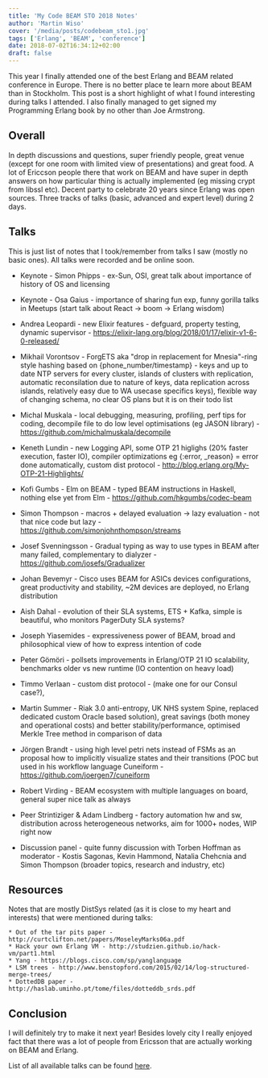 ```yaml
---
title: 'My Code BEAM STO 2018 Notes'
author: 'Martin Wiso'
cover: '/media/posts/codebeam_sto1.jpg'
tags: ['Erlang', 'BEAM', 'conference']
date: 2018-07-02T16:34:12+02:00
draft: false
---
```


This year I finally attended one of the best Erlang and BEAM related conference in Europe. There is no better place te learn more about BEAM than in Stockholm. This post is a short highlight of what I found interesting during talks I attended. I also finally managed to get signed my Programming Erlang book by no other than Joe Armstrong.

<!--more-->

## Overall

In depth discussions and questions, super friendly people, great venue (except for one room with limited view of presentations) and great food. A lot of Ericcson people there that work on BEAM and have super in depth answers on how particular thing is actually implemented (eg missing crypt from libssl etc). Decent party to celebrate 20 years since Erlang was open sources. Three tracks of talks (basic, advanced and expert level) during 2 days.

## Talks

This is just list of notes that I took/remember from talks I saw (mostly no basic ones). All talks were recorded and be online soon.

- Keynote - Simon Phipps - ex-Sun, OSI, great talk about importance of history of OS and licensing
- Keynote - Osa Gaius - importance of sharing fun exp, funny gorilla talks in Meetups (start talk about React -> boom -> Erlang wisdom)

- Andrea Leopardi - new Elixir features - defguard, property testing, dynamic supervisor - https://elixir-lang.org/blog/2018/01/17/elixir-v1-6-0-released/
- Mikhail Vorontsov - ForgETS aka "drop in replacement for Mnesia"-ring style hashing based on {phone_number/timestamp} - keys and up to date NTP servers for every cluster, islands of clusters with replication, automatic reconsilation due to nature of keys, data replication across islands, relatively easy due to WA usecase specifics keys), flexible way of changing schema, no clear OS plans but it is on their todo list
- Michal Muskala - local debugging, measuring, profiling, perf tips for coding, decompile file to do low level optimisations (eg JASON library) - https://github.com/michalmuskala/decompile
- Keneth Lundin - new Logging API, some OTP 21 higlighs (20% faster execution, faster IO), compiler optimizations eg {:error, \_reason} = error done automatically, custom dist protocol - http://blog.erlang.org/My-OTP-21-Highlights/
- Kofi Gumbs - Elm on BEAM - typed BEAM instructions in Haskell, nothing else yet from Elm - https://github.com/hkgumbs/codec-beam
- Simon Thompson - macros + delayed evaluation -> lazy evaluation - not that nice code but lazy - https://github.com/simonjohnthompson/streams
- Josef Svenningsson - Gradual typing as way to use types in BEAM after many failed, complementary to dialyzer - https://github.com/josefs/Gradualizer
- Johan Bevemyr - Cisco uses BEAM for ASICs devices configurations, great productivity and stability, ~2M devices are deployed, no Erlang distribution
- Aish Dahal - evolution of their SLA systems, ETS + Kafka, simple is beautiful, who monitors PagerDuty SLA systems?
- Joseph Yiasemides - expressiveness power of BEAM, broad and philosophical view of how to express intention of code
- Peter Gömöri - pollsets improvements in Erlang/OTP 21 IO scalability, benchmarks older vs new runtime (IO contention on heavy load)
- Timmo Verlaan - custom dist protocol - (make one for our Consul case?),
- Martin Summer - Riak 3.0 anti-entropy, UK NHS system Spine, replaced dedicated custom Oracle based solution), great savings (both money and operational costs) and better stability/performance, optimised Merkle Tree method in comparison of data
- Jörgen Brandt - using high level petri nets instead of FSMs as an proposal how to implicitly visualize states and their transitions (POC but used in his workflow language Cuneiform - https://github.com/joergen7/cuneiform
- Robert Virding - BEAM ecosystem with multiple languages on board, general super nice talk as always
- Peer Strintiziger & Adam Lindberg - factory automation hw and sw, distribution across heterogeneous networks, aim for 1000+ nodes, WIP right now

- Discussion panel - quite funny discussion with Torben Hoffman as moderator - Kostis Sagonas, Kevin Hammond, Natalia Chehcnia and Simon Thompson (broader topics, research and industry, etc)

## Resources

Notes that are mostly DistSys related (as it is close to my heart and interests) that were mentioned during talks:

    * Out of the tar pits paper -http://curtclifton.net/papers/MoseleyMarks06a.pdf
    * Hack your own Erlang VM - http://studzien.github.io/hack-vm/part1.html
    * Yang - https://blogs.cisco.com/sp/yanglanguage
    * LSM trees - http://www.benstopford.com/2015/02/14/log-structured-merge-trees/
    * DottedDB paper - http://haslab.uminho.pt/tome/files/dotteddb_srds.pdf

## Conclusion

I will definitely try to make it next year! Besides lovely city I really enjoyed fact that there was a lot of people from Ericsson that are actually working on BEAM and Erlang.

List of all available talks can be found [here](https://www.youtube.com/watch?v=87lW4Llsj7E&list=PLvL2NEhYV4ZsuMetmDORnzhpkYrYsuK28).
